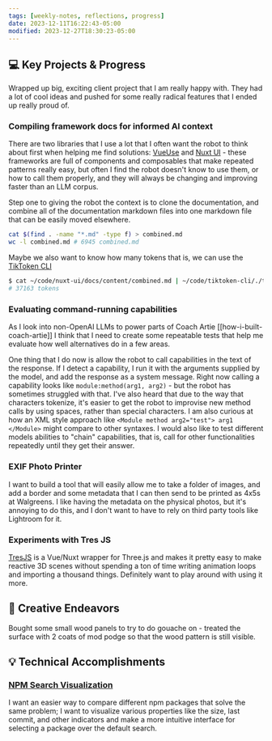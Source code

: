 ```yaml
---
tags: [weekly-notes, reflections, progress]
date: 2023-12-11T16:22:43-05:00
modified: 2023-12-27T18:30:23-05:00
---
```


## 💻 Key Projects & Progress

Wrapped up big, exciting client project that I am really happy with. They had a lot of cool ideas and pushed for some really radical features that I ended up really proud of.

### Compiling framework docs for informed AI context

There are two libraries that I use a lot that I often want the robot to think about first when helping me find solutions: [VueUse](https://vueuse.org) and [Nuxt UI](https://ui.nuxt.com/getting-started) - these frameworks are full of components and composables that make repeated patterns really easy, but often I find the robot doesn't know to use them, or how to call them properly, and they will always be changing and improving faster than an LLM corpus.

Step one to giving the robot the context is to clone the documentation, and combine all of the documentation markdown files into one markdown file that can be easily moved elsewhere.

```bash
cat $(find . -name "*.md" -type f) > combined.md
wc -l combined.md # 6945 combined.md
```

Maybe we also want to know how many tokens that is, we can use the [TikToken CLI](https://github.com/oelmekki/tiktoken-cli)

```bash
$ cat ~/code/nuxt-ui/docs/content/combined.md | ~/code/tiktoken-cli/./tiktoken-cli
# 37163 tokens
```

### Evaluating command-running capabilities

As I look into non-OpenAI LLMs to power parts of Coach Artie [[how-i-built-coach-artie]] I think that I need to create some repeatable tests that help me evaluate how well alternatives do in a few areas.

One thing that I do now is allow the robot to call capabilities in the text of the response. If I detect a capability, I run it with the arguments supplied by the model, and add the response as a system message. Right now calling a capability looks like `module:method(arg1, arg2)` - but the robot has sometimes struggled with that. I've also heard that due to the way that characters tokenize, it's easier to get the robot to improvise new method calls by using spaces, rather than special characters. I am also curious at how an XML style approach like `<Module method arg2="test"> arg1 </Module>` might compare to other syntaxes. I would also like to test different models abilities to "chain" capabilities, that is, call for other functionalities repeatedly until they get their answer.

### EXIF Photo Printer

I want to build a tool that will easily allow me to take a folder of images, and add a border and some metadata that I can then send to be printed as 4x5s at Walgreens. I like having the metadata on the physical photos, but it's annoying to do this, and I don't want to have to rely on third party tools like Lightroom for it.

### Experiments with Tres JS

[TresJS](https://tresjs.org/) is a Vue/Nuxt wrapper for Three.js and makes it pretty easy to make reactive 3D scenes without spending a ton of time writing animation loops and importing a thousand things. Definitely want to play around with using it more.

## 🎨 Creative Endeavors

Bought some small wood panels to try to do gouache on - treated the surface with 2 coats of mod podge so that the wood pattern is still visible.

## 💡 Technical Accomplishments

### [NPM Search Visualization](https://github.com/room302studio/npm-search-viz)

I want an easier way to compare different npm packages that solve the same problem; I want to visualize various properties like the size, last commit, and other indicators and make a more intuitive interface for selecting a package over the default search.